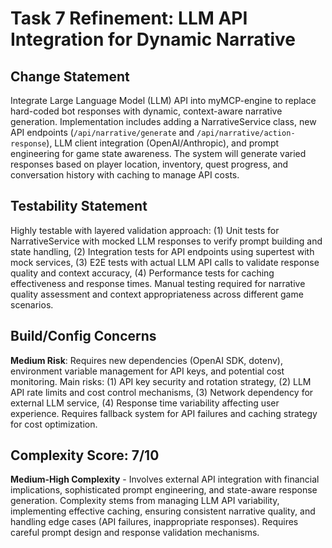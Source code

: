 # Task 7 Refinement: LLM API Integration for Dynamic Narrative

## Change Statement
Integrate Large Language Model (LLM) API into myMCP-engine to replace hard-coded bot responses with dynamic, context-aware narrative generation. Implementation includes adding a NarrativeService class, new API endpoints (`/api/narrative/generate` and `/api/narrative/action-response`), LLM client integration (OpenAI/Anthropic), and prompt engineering for game state awareness. The system will generate varied responses based on player location, inventory, quest progress, and conversation history with caching to manage API costs.

## Testability Statement
Highly testable with layered validation approach: (1) Unit tests for NarrativeService with mocked LLM responses to verify prompt building and state handling, (2) Integration tests for API endpoints using supertest with mock services, (3) E2E tests with actual LLM API calls to validate response quality and context accuracy, (4) Performance tests for caching effectiveness and response times. Manual testing required for narrative quality assessment and context appropriateness across different game scenarios.

## Build/Config Concerns
**Medium Risk**: Requires new dependencies (OpenAI SDK, dotenv), environment variable management for API keys, and potential cost monitoring. Main risks: (1) API key security and rotation strategy, (2) LLM API rate limits and cost control mechanisms, (3) Network dependency for external LLM service, (4) Response time variability affecting user experience. Requires fallback system for API failures and caching strategy for cost optimization.

## Complexity Score: 7/10
**Medium-High Complexity** - Involves external API integration with financial implications, sophisticated prompt engineering, and state-aware response generation. Complexity stems from managing LLM API variability, implementing effective caching, ensuring consistent narrative quality, and handling edge cases (API failures, inappropriate responses). Requires careful prompt design and response validation mechanisms.